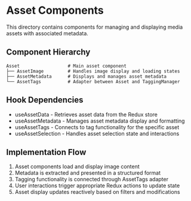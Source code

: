 # Asset Components

This directory contains components for managing and displaying media assets with associated metadata.

## Component Hierarchy

```
Asset                  # Main asset component
├── AssetImage         # Handles image display and loading states
├── AssetMetadata      # Displays and manages asset metadata
└── AssetTags          # Adapter between Asset and TaggingManager
```

## Hook Dependencies

- useAssetData - Retrieves asset data from the Redux store
- useAssetMetadata - Manages asset metadata display and formatting
- useAssetTags - Connects to tag functionality for the specific asset
- useAssetSelection - Handles asset selection state and interactions

## Implementation Flow

1. Asset components load and display image content
2. Metadata is extracted and presented in a structured format
3. Tagging functionality is connected through AssetTags adapter
4. User interactions trigger appropriate Redux actions to update state
5. Asset display updates reactively based on filters and modifications
